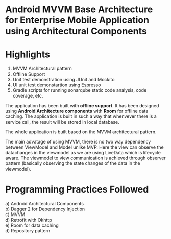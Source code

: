 # Android MVVM Base Architecture for Enterprise Mobile Application using Architectural Components

# Highlights

1. MVVM Architectural pattern
2. Offline Support
3. Unit test demonstration using JUnit and Mockito
4. UI unit test demonstartion using Espresso
5. Gradle scripts for running sonarqube static code analysis, code coverage, etc.


The application has been built with **offline support**. It has been designed using **Android Architecture components** with **Room** for offline data caching. The application is built in such a way that whenvever there is a service call, the result will be stored in local database.

The whole application is built based on the MVVM architectural pattern.


The main advatage of using MVVM, there is no two way dependency between ViewModel and Model unlike MVP. Here the view can observe the datachanges in the viewmodel as we are using LiveData which is lifecycle aware. The viewmodel to view communication is achieved through observer pattern (basically observing the state changes of the data in the viewmodel).

# Programming Practices Followed
a) Android Architectural Components <br/>
b) Dagger 2 for Dependency Injection <br/>
c) MVVM <br/>
d) Retrofit with Okhttp <br/>
e) Room for data caching <br/>
d) Repository pattern <br/>

